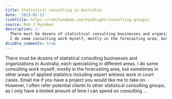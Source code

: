 ```yaml
---
title: Statistical consulting in Australia
date: '2013-02-11'
linkTitle: https://robjhyndman.com/hyndsight/consulting-groups/
source: Rob J Hyndman
description: |-
  There must be dozens of statistical consulting businesses and organizations in Australia, each specializing in different areas.
  I do some consulting work myself, mostly in the forecasting area, but sometimes in other areas of applied statistics including expert witness work in court cases. Email me if you have a project you would like me to take on. However, I often refer potential clients to other statistical consulting groups, as I only have a limited amount of time I can spend on consulting ...
disable_comments: true
---
```

There must be dozens of statistical consulting businesses and organizations in Australia, each specializing in different areas.
I do some consulting work myself, mostly in the forecasting area, but sometimes in other areas of applied statistics including expert witness work in court cases. Email me if you have a project you would like me to take on. However, I often refer potential clients to other statistical consulting groups, as I only have a limited amount of time I can spend on consulting ...